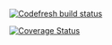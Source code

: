 [![Codefresh build status]( https://g.codefresh.io/api/badges/pipeline/codefresh-inc/codefresh-io%2Fcf-api%2Fcf-api?branch=master&key=eyJhbGciOiJIUzI1NiJ9.NTY3MmQ4ZGViNjcyNGI2ZTM1OWFkZjYy.AN2wExsAsq7FseTbVxxWls8muNx_bBUnQWQVS8IgDTI&type=cf-1)]( https://g.codefresh.io/repositories/codefresh-io/cf-api/builds?filter=trigger:build;branch:master;service:563732c0356aaa060033c66c~cf-api)

[![Coverage Status](https://coveralls.io/repos/github/codefresh-io/cf-api/badge.svg?branch=master&t=hNoiRv)](https://coveralls.io/github/codefresh-io/cf-api?branch=master)
